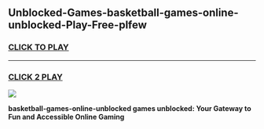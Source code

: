 
## Unblocked-Games-basketball-games-online-unblocked-Play-Free-plfew
<h3>
<a href="https://premium76.site?title=basketball-games-online-unblocked&ref=21A">CLICK TO PLAY</a></h3>
<hr>

<h3>
<a href="https://premium76.site?title=basketball-games-online-unblocked&ref=21A">CLICK 2 PLAY</a>
  
</h3>

<a href="https://premium76.site?title=basketball-games-online-unblocked&ref=21A"><img src="https://clearcache.store/games.png"></a>


**basketball-games-online-unblocked games unblocked: Your Gateway to Fun and Accessible Online Gaming**
